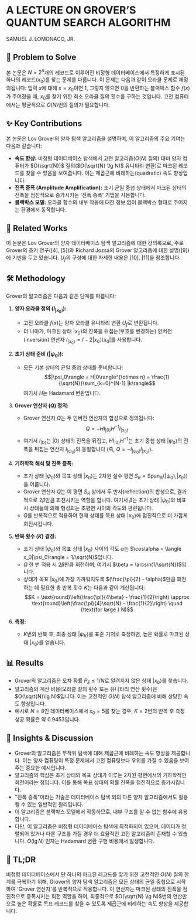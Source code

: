 # A LECTURE ON GROVER’S QUANTUM SEARCH ALGORITHM
SAMUEL J. LOMONACO, JR.

## 🧩 Problem to Solve
본 논문은 $N=2^n$개의 레코드로 이루어진 비정형 데이터베이스에서 특정하게 표시된 하나의 레코드($x_0$)를 찾는 문제를 다룹니다. 이 문제는 다음과 같이 오라클 문제로 재정의됩니다: 입력 $x$에 대해 $x=x_0$이면 1, 그렇지 않으면 0을 반환하는 블랙박스 함수 $f(x)$가 주어졌을 때, $x_0$를 찾기 위한 최소 오라클 질의 횟수를 구하는 것입니다. 고전 컴퓨터에서는 평균적으로 $O(N)$번의 질의가 필요합니다.

## ✨ Key Contributions
본 논문은 Lov Grover의 양자 탐색 알고리즘을 설명하며, 이 알고리즘의 주요 기여는 다음과 같습니다:
*   **속도 향상:** 비정형 데이터베이스 탐색에서 고전 알고리즘($O(N)$ 질의) 대비 양자 컴퓨터가 $O(\sqrt{N})$ 질의($O(\sqrt{N} \lg N)$ 유니타리 변환)로 마크된 레코드를 찾을 수 있음을 보여줍니다. 이는 제곱근에 비례하는(quadratic) 속도 향상입니다.
*   **진폭 증폭 (Amplitude Amplification):** 초기 균일 중첩 상태에서 마크된 상태의 진폭을 점진적으로 증가시키는 '진폭 증폭' 기법을 사용합니다.
*   **블랙박스 모델:** 오라클 함수의 내부 작동에 대한 정보 없이 블랙박스 형태로 주어지는 환경에서 동작합니다.

## 📎 Related Works
이 논문은 Lov Grover의 양자 데이터베이스 탐색 알고리즘에 대한 강의록으로, 주로 Grover의 초기 연구([4], [5])와 Richard Jozsa의 Grover 알고리즘에 대한 설명([9])에 기반을 두고 있습니다. $U_f$의 구성에 대한 자세한 내용은 [10], [11]을 참조합니다.

## 🛠️ Methodology
Grover의 알고리즘은 다음과 같은 단계를 따릅니다:

1.  **양자 오라클 정의 ($I_{|x_0\rangle}$):**
    *   고전 오라클 $f(x)$는 양자 오라클 유니타리 변환 $U_f$로 변환됩니다.
    *   더 나아가, 마크된 상태 $|x_0\rangle$의 진폭을 뒤집는(부호를 변경하는) 인버전(inversion) 연산자 $I_{|x_0\rangle} = I - 2|x_0\rangle\langle x_0|$를 사용합니다.

2.  **초기 상태 준비 ($|\psi_0\rangle$):**
    *   모든 기본 상태의 균일 중첩 상태를 준비합니다:
        $$|\psi_0\rangle = H|0\rangle^{\otimes n} = \frac{1}{\sqrt{N}}\sum_{k=0}^{N-1} |k\rangle$$
        여기서 $H$는 Hadamard 변환입니다.

3.  **Grover 연산자 ($Q$) 정의:**
    *   Grover 연산자 $Q$는 두 인버전 연산자의 합성으로 정의됩니다:
        $$Q = -HI_{|0\rangle}H^{-1}I_{|x_0\rangle}$$
    *   여기서 $I_{|0\rangle}$는 $|0\rangle$ 상태의 진폭을 뒤집고, $H I_{|0\rangle} H^{-1}$는 초기 중첩 상태 $|\psi_0\rangle$의 진폭을 뒤집는 연산자 $I_{|\psi_0\rangle}$와 동일합니다 (즉, $Q = -I_{|\psi_0\rangle}I_{|x_0\rangle}$).

4.  **기하학적 해석 및 진폭 증폭:**
    *   초기 상태 $|\psi_0\rangle$와 목표 상태 $|x_0\rangle$는 2차원 실수 평면 $S_R = \text{Span}_{\mathbb{R}}(|\psi_0\rangle, |x_0\rangle)$을 이룹니다.
    *   Grover 연산자 $Q$는 이 평면 $S_R$ 상에서 두 반사(reflection)의 합성으로, 결과적으로 $2\beta$만큼 회전시키는 역할을 합니다. 여기서 $\beta$는 초기 상태 $|\psi_0\rangle$와 비표시 상태들에 의해 형성되는 초평면 사이의 각도와 관련됩니다.
    *   $Q$를 반복적으로 적용하여 현재 상태를 목표 상태 $|x_0\rangle$에 점진적으로 더 가깝게 회전시킵니다.

5.  **반복 횟수 ($K$) 결정:**
    *   초기 상태 $|\psi_0\rangle$와 목표 상태 $|x_0\rangle$ 사이의 각도 $\alpha$는 $\cos\alpha = \langle x_0|\psi_0\rangle = 1/\sqrt{N}$입니다.
    *   $Q$ 한 번 적용 시 $2\beta$만큼 회전하며, 여기서 $\beta = \arcsin(1/\sqrt{N})$입니다.
    *   상태가 목표 $|x_0\rangle$에 가장 가까워지도록 $(\frac{\pi}{2} - \alpha)$만큼 회전하는 데 필요한 총 반복 횟수 $K$는 다음과 같이 계산됩니다:
        $$K = \text{round}\left(\frac{\pi}{4\beta} - \frac{1}{2}\right) \approx \text{round}\left(\frac{\pi}{4}\sqrt{N} - \frac{1}{2}\right) \quad (\text{for large } N)$$

6.  **측정:**
    *   $K$번의 반복 후, 최종 상태 $|\psi_K\rangle$를 표준 기저로 측정하면, 높은 확률로 마크된 상태 $|x_0\rangle$를 얻습니다.

## 📊 Results
*   Grover의 알고리즘은 오차 확률 $P_E \le 1/N$로 알려지지 않은 상태 $|x_0\rangle$를 찾습니다.
*   알고리즘의 계산 비용(오라클 질의 횟수 또는 유니타리 연산 횟수)은 $O(\sqrt{N}\lg N)$입니다. 이는 고전적인 $O(N)$ 탐색 알고리즘에 비해 상당한 속도 향상입니다.
*   예시로 $N=8$인 데이터베이스에서 $x_0=5$를 찾는 경우, $K=2$번의 반복 후 측정 성공 확률은 약 $0.9453$입니다.

## 🧠 Insights & Discussion
*   Grover의 알고리즘은 무작위 탐색에 대해 제곱근에 비례하는 속도 향상을 제공합니다. 이는 양자 컴퓨팅이 특정 문제에서 고전 컴퓨팅보다 우위를 가질 수 있음을 보여주는 중요한 예시입니다.
*   알고리즘의 핵심은 초기 상태와 목표 상태가 이루는 2차원 평면에서의 기하학적인 회전이라는 점입니다. 이를 통해 목표 상태의 확률 진폭을 점진적으로 증가시킵니다.
*   "진폭 증폭"이라는 기술은 데이터베이스 탐색 외의 다른 양자 알고리즘에서도 활용될 수 있는 일반적인 원리입니다.
*   이 알고리즘은 블랙박스 모델에서 작동하므로, 내부 구조를 알 수 없는 함수에 유용합니다.
*   다만, 이 알고리즘은 비정형 데이터베이스 탐색에 최적화되어 있으며, 데이터가 정렬되어 있거나 다른 구조를 가질 경우 더 효율적인 고전 알고리즘이 존재할 수 있습니다. $O(\lg N)$ 인자는 Hadamard 변환 구현 비용에서 발생합니다.

## 📌 TL;DR
비정형 데이터베이스에서 단 하나의 마크된 레코드를 찾기 위한 고전적인 $O(N)$ 질의 한계를 극복하기 위해, Grover의 양자 탐색 알고리즘은 모든 상태의 균일 중첩으로 시작하여 'Grover 연산자'를 반복적으로 적용합니다. 이 연산자는 마크된 상태의 진폭을 점진적으로 증폭시키는 회전 역할을 하여, 최종적으로 $O(\sqrt{N} \lg N)$번의 연산만으로 높은 확률로 목표 레코드를 찾을 수 있도록 제곱근에 비례하는 속도 향상을 제공합니다.